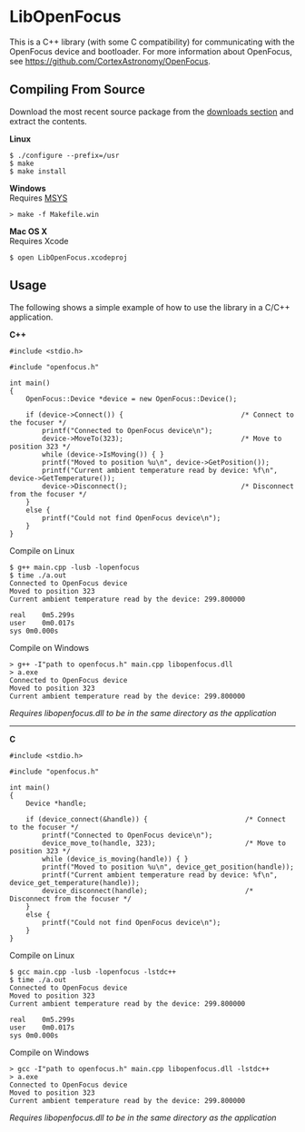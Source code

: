 LibOpenFocus
============
This is a C++ library (with some C compatibility) for communicating with the OpenFocus device and
bootloader. For more information about OpenFocus, see https://github.com/CortexAstronomy/OpenFocus.

Compiling From Source
---------------------
Download the most recent source package from the [downloads section](https://github.com/CortexAstronomy/LibOpenFocus/downloads) and extract the contents.

**Linux**

```
$ ./configure --prefix=/usr
$ make
$ make install
```

**Windows**  
Requires [MSYS](http://www.mingw.org/wiki/msys)

```
> make -f Makefile.win
```

**Mac OS X**  
Requires Xcode

```
$ open LibOpenFocus.xcodeproj
```

Usage
-----
The following shows a simple example of how to use the library in a C/C++ application.  

**C++**

```
#include <stdio.h>

#include "openfocus.h"

int main()
{
    OpenFocus::Device *device = new OpenFocus::Device();
    
    if (device->Connect()) {                             /* Connect to the focuser */
        printf("Connected to OpenFocus device\n");
        device->MoveTo(323);                             /* Move to position 323 */
        while (device->IsMoving()) { }
        printf("Moved to position %u\n", device->GetPosition());
        printf("Current ambient temperature read by device: %f\n", device->GetTemperature());
        device->Disconnect();                            /* Disconnect from the focuser */
    }
    else {
        printf("Could not find OpenFocus device\n");
    }
}
```

Compile on Linux

```
$ g++ main.cpp -lusb -lopenfocus
$ time ./a.out
Connected to OpenFocus device
Moved to position 323
Current ambient temperature read by the device: 299.800000

real	0m5.299s
user	0m0.017s
sys	0m0.000s
```

Compile on Windows

```
> g++ -I"path to openfocus.h" main.cpp libopenfocus.dll
> a.exe
Connected to OpenFocus device
Moved to position 323
Current ambient temperature read by the device: 299.800000
```

_Requires libopenfocus.dll to be in the same directory as the application_

---------------------------------------------------------------------------------------

**C**

```
#include <stdio.h>

#include "openfocus.h"

int main()
{
    Device *handle;
    
    if (device_connect(&handle)) {                        /* Connect to the focuser */
        printf("Connected to OpenFocus device\n");
        device_move_to(handle, 323);                      /* Move to position 323 */
        while (device_is_moving(handle)) { }
        printf("Moved to position %u\n", device_get_position(handle));
        printf("Current ambient temperature read by device: %f\n", device_get_temperature(handle));
        device_disconnect(handle);                        /* Disconnect from the focuser */
    }
    else {
        printf("Could not find OpenFocus device\n");
    }
}
```

Compile on Linux

```
$ gcc main.cpp -lusb -lopenfocus -lstdc++
$ time ./a.out
Connected to OpenFocus device
Moved to position 323
Current ambient temperature read by the device: 299.800000

real	0m5.299s
user	0m0.017s
sys	0m0.000s
```

Compile on Windows

```
> gcc -I"path to openfocus.h" main.cpp libopenfocus.dll -lstdc++
> a.exe
Connected to OpenFocus device
Moved to position 323
Current ambient temperature read by the device: 299.800000
```

_Requires libopenfocus.dll to be in the same directory as the application_

